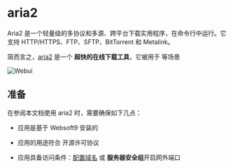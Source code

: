 # aria2

Aria2 是一个轻量级的多协议和多源、跨平台下载实用程序，在命令行中运行。它支持 HTTP/HTTPS、FTP、SFTP、BitTorrent 和 Metalink。

简而言之，[aria2](https://aria2.github.io/) 是一个 **超快的在线下载工具**，它被用于  等场景


![Webui](https://libs.websoft9.com/Websoft9/DocsPicture/zh/aria2/aria2-gui-websoft9.png)


## 准备

在参阅本文档使用 aria2 时，需要确保如下几点：

- 应用是基于 Websoft9 安装的

- 应用的用途符合 [](https://some_license_url) 开源许可协议

- 应用具备访问条件：[配置域名](./guide/appsetdomain) 或 **服务器安全组**开启网外端口